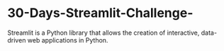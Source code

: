 # 30-Days-Streamlit-Challenge-
Streamlit is a Python library that allows the creation of interactive, data-driven web applications in Python.
